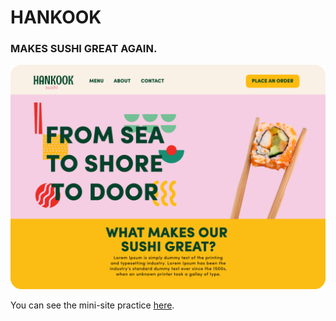 # HANKOOK


### MAKES SUSHI GREAT AGAIN.

[![link](./img/hankook.png)]()

You can see the mini-site practice [here]().